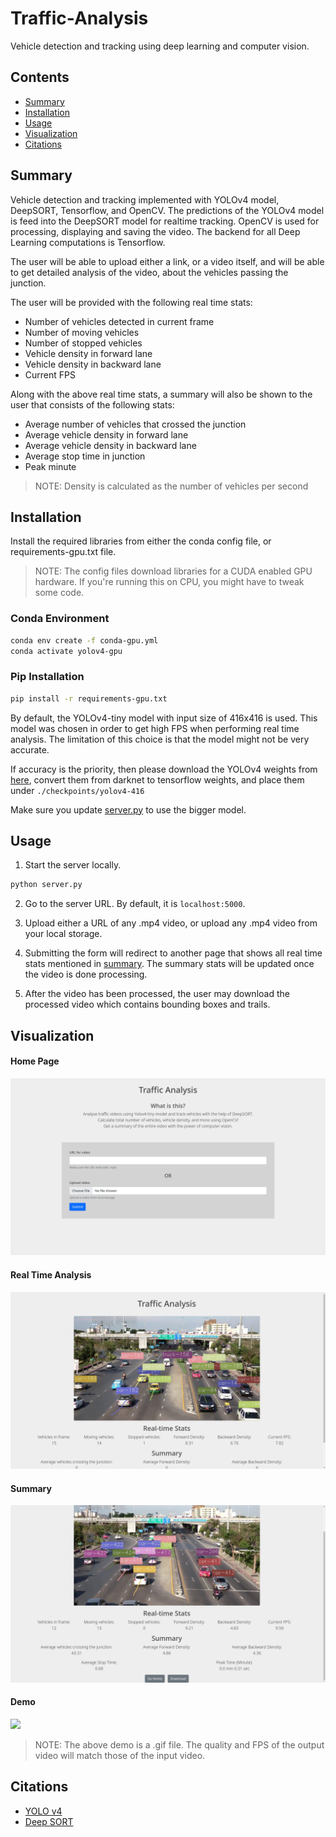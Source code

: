 # Traffic-Analysis

Vehicle detection and tracking using deep learning and computer vision.

## Contents

- [Summary](#summary)
- [Installation](#installation)
- [Usage](#usage)
- [Visualization](#visualization)
- [Citations](#citations)

## Summary

Vehicle detection and tracking implemented with YOLOv4 model, DeepSORT, Tensorflow, and OpenCV. The predictions of the YOLOv4 model is feed into the DeepSORT model for realtime tracking. OpenCV is used for processing, displaying and saving the video. The backend for all Deep Learning computations is Tensorflow.

The user will be able to upload either a link, or a video itself, and will be able to get detailed analysis of the video, about the vehicles passing the junction.

The user will be provided with the following real time stats:

- Number of vehicles detected in current frame
- Number of moving vehicles
- Number of stopped vehicles
- Vehicle density in forward lane
- Vehicle density in backward lane
- Current FPS

Along with the above real time stats, a summary will also be shown to the user that consists of the following stats:

- Average number of vehicles that crossed the junction
- Average vehicle density in forward lane
- Average vehicle density in backward lane
- Average stop time in junction
- Peak minute

> NOTE: Density is calculated as the number of vehicles per second

## Installation

Install the required libraries from either the conda config file, or requirements-gpu.txt file.

> NOTE: The config files download libraries for a CUDA enabled GPU hardware. If you're running this on CPU, you might have to tweak some code.

### Conda Environment

```bash
conda env create -f conda-gpu.yml
conda activate yolov4-gpu
```

### Pip Installation

```bash
pip install -r requirements-gpu.txt
```

By default, the YOLOv4-tiny model with input size of 416x416 is used. This model was chosen in order to get high FPS when performing real time analysis. The limitation of this choice is that the model might not be very accurate.

If accuracy is the priority, then please download the YOLOv4 weights from [here](https://drive.google.com/file/d/1cewMfusmPjYWbrnuJRuKhPMwRe_b9PaT/view), convert them from darknet to tensorflow weights, and place them under `./checkpoints/yolov4-416`

Make sure you update [server.py](./server.py) to use the bigger model.

## Usage

1. Start the server locally.

```bash
python server.py
```

2. Go to the server URL. By default, it is `localhost:5000`.

3. Upload either a URL of any .mp4 video, or upload any .mp4 video from your local storage.

4. Submitting the form will redirect to another page that shows all real time stats mentioned in [summary](#summary). The summary stats will be updated once the video is done processing.

5. After the video has been processed, the user may download the processed video which contains bounding boxes and trails.

## Visualization

#### Home Page

![](readme_media/homePage.png)

#### Real Time Analysis

![](readme_media/realTimeStats.png)

#### Summary

![](readme_media/summary.png)

#### Demo

![](readme_media/output.gif)

> NOTE: The above demo is a .gif file. The quality and FPS of the output video will match those of the input video.

## Citations

- [YOLO v4](https://arxiv.org/abs/2004.10934)
- [Deep SORT](https://arxiv.org/abs/1703.07402)

